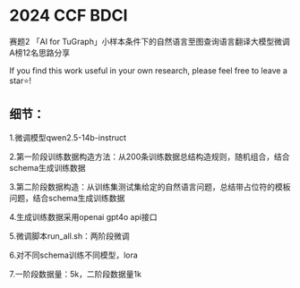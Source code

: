 # 2024 CCF BDCI 

赛题2 「AI for TuGraph」小样本条件下的自然语言至图查询语言翻译大模型微调 A榜12名思路分享

If you find this work useful in your own research, please feel free to leave a star⭐️!


## 细节：
1.微调模型qwen2.5-14b-instruct

2.第一阶段训练数据构造方法：从200条训练数据总结构造规则，随机组合，结合schema生成训练数据

3.第二阶段数据构造：从训练集测试集给定的自然语言问题，总结带占位符的模板问题，结合schema生成训练数据

4.生成训练数据采用openai gpt4o api接口

5.微调脚本run_all.sh：两阶段微调

6.对不同schema训练不同模型，lora

7.一阶段数据量：5k，二阶段数据量1k
